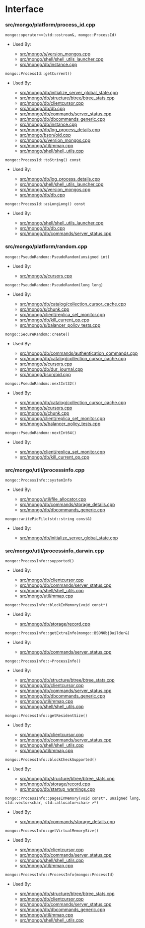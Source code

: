 
# Interface

### src/mongo/platform/process\_id.cpp

<div></div>

    mongo::operator<<(std::ostream&, mongo::ProcessId)

- Used By:

    - [src/mongo/s/version\_mongos.cpp](../sharding)
    - [src/mongo/shell/shell\_utils\_launcher.cpp](../mongo\_shell)
    - [src/mongo/db/instance.cpp](../storage\_layer\_structure)

<div></div>

    mongo::ProcessId::getCurrent()

- Used By:

    - [src/mongo/db/initialize\_server\_global\_state.cpp](../startup\_initialization)
    - [src/mongo/db/structure/btree/btree\_stats.cpp](../storage\_layer\_structure)
    - [src/mongo/db/clientcursor.cpp](../client\_and\_operation\_tracking)
    - [src/mongo/db/db.cpp](../mongos\_and\_mongod\_mains)
    - [src/mongo/db/commands/server\_status.cpp](../database\_commands)
    - [src/mongo/db/dbcommands\_generic.cpp](../database\_commands)
    - [src/mongo/db/instance.cpp](../storage\_layer\_structure)
    - [src/mongo/db/log\_process\_details.cpp](../logging\_system)
    - [src/mongo/bson/oid.cpp](../bson)
    - [src/mongo/s/version\_mongos.cpp](../sharding)
    - [src/mongo/util/mmap.cpp](../mmap)
    - [src/mongo/shell/shell\_utils.cpp](../mongo\_shell)

<div></div>

    mongo::ProcessId::toString() const

- Used By:

    - [src/mongo/db/log\_process\_details.cpp](../logging\_system)
    - [src/mongo/shell/shell\_utils\_launcher.cpp](../mongo\_shell)
    - [src/mongo/s/version\_mongos.cpp](../sharding)
    - [src/mongo/db/db.cpp](../mongos\_and\_mongod\_mains)

<div></div>

    mongo::ProcessId::asLongLong() const

- Used By:

    - [src/mongo/shell/shell\_utils\_launcher.cpp](../mongo\_shell)
    - [src/mongo/db/db.cpp](../mongos\_and\_mongod\_mains)
    - [src/mongo/db/commands/server\_status.cpp](../database\_commands)

### src/mongo/platform/random.cpp

<div></div>

    mongo::PseudoRandom::PseudoRandom(unsigned int)

- Used By:

    - [src/mongo/s/cursors.cpp](../sharding)

<div></div>

    mongo::PseudoRandom::PseudoRandom(long long)

- Used By:

    - [src/mongo/db/catalog/collection\_cursor\_cache.cpp](../storage\_layer\_structure)
    - [src/mongo/s/chunk.cpp](../sharding)
    - [src/mongo/client/replica\_set\_monitor.cpp](../cpp\_client\_driver)
    - [src/mongo/db/kill\_current\_op.cpp](../client\_and\_operation\_tracking)
    - [src/mongo/s/balancer\_policy\_tests.cpp](../sharding)

<div></div>

    mongo::SecureRandom::create()

- Used By:

    - [src/mongo/db/commands/authentication\_commands.cpp](../database\_commands)
    - [src/mongo/db/catalog/collection\_cursor\_cache.cpp](../storage\_layer\_structure)
    - [src/mongo/s/cursors.cpp](../sharding)
    - [src/mongo/db/dur\_journal.cpp](../journaling)
    - [src/mongo/bson/oid.cpp](../bson)

<div></div>

    mongo::PseudoRandom::nextInt32()

- Used By:

    - [src/mongo/db/catalog/collection\_cursor\_cache.cpp](../storage\_layer\_structure)
    - [src/mongo/s/cursors.cpp](../sharding)
    - [src/mongo/s/chunk.cpp](../sharding)
    - [src/mongo/client/replica\_set\_monitor.cpp](../cpp\_client\_driver)
    - [src/mongo/s/balancer\_policy\_tests.cpp](../sharding)

<div></div>

    mongo::PseudoRandom::nextInt64()

- Used By:

    - [src/mongo/client/replica\_set\_monitor.cpp](../cpp\_client\_driver)
    - [src/mongo/db/kill\_current\_op.cpp](../client\_and\_operation\_tracking)

### src/mongo/util/processinfo.cpp

<div></div>

    mongo::ProcessInfo::systemInfo

- Used By:

    - [src/mongo/util/file\_allocator.cpp](../file\_allocation)
    - [src/mongo/db/commands/storage\_details.cpp](../database\_commands)
    - [src/mongo/db/dbcommands\_generic.cpp](../database\_commands)

<div></div>

    mongo::writePidFile(std::string const&)

- Used By:

    - [src/mongo/db/initialize\_server\_global\_state.cpp](../startup\_initialization)

### src/mongo/util/processinfo\_darwin.cpp

<div></div>

    mongo::ProcessInfo::supported()

- Used By:

    - [src/mongo/db/clientcursor.cpp](../client\_and\_operation\_tracking)
    - [src/mongo/db/commands/server\_status.cpp](../database\_commands)
    - [src/mongo/shell/shell\_utils.cpp](../mongo\_shell)
    - [src/mongo/util/mmap.cpp](../mmap)

<div></div>

    mongo::ProcessInfo::blockInMemory(void const*)

- Used By:

    - [src/mongo/db/storage/record.cpp](../storage\_layer\_structure)

<div></div>

    mongo::ProcessInfo::getExtraInfo(mongo::BSONObjBuilder&)

- Used By:

    - [src/mongo/db/commands/server\_status.cpp](../database\_commands)

<div></div>

    mongo::ProcessInfo::~ProcessInfo()

- Used By:

    - [src/mongo/db/structure/btree/btree\_stats.cpp](../storage\_layer\_structure)
    - [src/mongo/db/clientcursor.cpp](../client\_and\_operation\_tracking)
    - [src/mongo/db/commands/server\_status.cpp](../database\_commands)
    - [src/mongo/db/dbcommands\_generic.cpp](../database\_commands)
    - [src/mongo/util/mmap.cpp](../mmap)
    - [src/mongo/shell/shell\_utils.cpp](../mongo\_shell)

<div></div>

    mongo::ProcessInfo::getResidentSize()

- Used By:

    - [src/mongo/db/clientcursor.cpp](../client\_and\_operation\_tracking)
    - [src/mongo/db/commands/server\_status.cpp](../database\_commands)
    - [src/mongo/shell/shell\_utils.cpp](../mongo\_shell)
    - [src/mongo/util/mmap.cpp](../mmap)

<div></div>

    mongo::ProcessInfo::blockCheckSupported()

- Used By:

    - [src/mongo/db/structure/btree/btree\_stats.cpp](../storage\_layer\_structure)
    - [src/mongo/db/storage/record.cpp](../storage\_layer\_structure)
    - [src/mongo/db/startup\_warnings.cpp](../startup\_initialization)

<div></div>

    mongo::ProcessInfo::pagesInMemory(void const*, unsigned long, std::vector<char, std::allocator<char> >*)

- Used By:

    - [src/mongo/db/commands/storage\_details.cpp](../database\_commands)

<div></div>

    mongo::ProcessInfo::getVirtualMemorySize()

- Used By:

    - [src/mongo/db/clientcursor.cpp](../client\_and\_operation\_tracking)
    - [src/mongo/db/commands/server\_status.cpp](../database\_commands)
    - [src/mongo/shell/shell\_utils.cpp](../mongo\_shell)
    - [src/mongo/util/mmap.cpp](../mmap)

<div></div>

    mongo::ProcessInfo::ProcessInfo(mongo::ProcessId)

- Used By:

    - [src/mongo/db/structure/btree/btree\_stats.cpp](../storage\_layer\_structure)
    - [src/mongo/db/clientcursor.cpp](../client\_and\_operation\_tracking)
    - [src/mongo/db/commands/server\_status.cpp](../database\_commands)
    - [src/mongo/db/dbcommands\_generic.cpp](../database\_commands)
    - [src/mongo/util/mmap.cpp](../mmap)
    - [src/mongo/shell/shell\_utils.cpp](../mongo\_shell)
